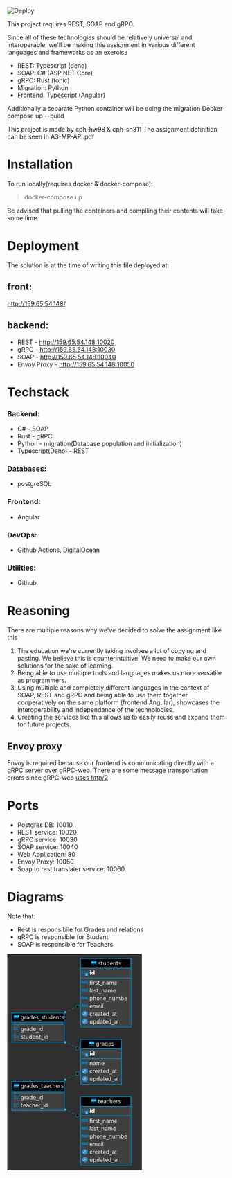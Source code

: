 ![Deploy](https://github.com/Mutestock/mini-project-loner-edition/actions/workflows/deploy.yml/badge.svg)

 This project requires REST, SOAP and gRPC. 

 Since all of these technologies should be relatively universal and interoperable, we'll be making this assignment in various different languages and frameworks as an exercise 


- REST: Typescript (deno) 
- SOAP: C# (ASP.NET Core)
- gRPC: Rust (tonic) 
- Migration: Python
- Frontend: Typescript (Angular)

Additionally a separate Python container will be doing the migration
Docker-compose up --build

This project is made by cph-hw98 & cph-sn311
The assignment definition can be seen in A3-MP-API.pdf

# Installation

To run locally(requires docker & docker-compose):
> docker-compose up

Be advised that pulling the containers and compiling their contents will take some time.

# Deployment 

The solution is at the time of writing this file deployed at:

## front:
  http://159.65.54.148/


## backend:
- REST - http://159.65.54.148:10020
- gRPC - http://159.65.54.148:10030
- SOAP - http://159.65.54.148:10040
- Envoy Proxy - http://159.65.54.148:10050


# Techstack

### Backend:
- C# - SOAP
- Rust - gRPC
- Python - migration(Database population and initialization)
- Typescript(Deno) - REST


### Databases:
- postgreSQL


### Frontend:
- Angular


### DevOps:
- Github Actions, DigitalOcean


### Utilities:
- Github


# Reasoning

There are multiple reasons why we've decided to solve the assignment like this

1.  The education we're currently taking involves a lot of copying and pasting. We believe this is counterintuitive. We need to make our own solutions for the sake of learning.
2. Being able to use multiple tools and languages makes us more versatile as programmers.
3. Using multiple and completely different languages in the context of SOAP, REST and gRPC and being able to use them together cooperatively on the same platform (frontend Angular), 
    showcases the interoperability and independance of the technologies.
4. Creating the services like this allows us to easily reuse and expand them for future projects.

## Envoy proxy
Envoy is required because our frontend is communicating directly with a gRPC server over gRPC-web. There are some message transportation errors since gRPC-web [uses http/2](https://grpc.io/blog/state-of-grpc-web/)


# Ports
- Postgres DB: 10010
- REST service: 10020
- gRPC service: 10030
- SOAP service: 10040
- Web Application: 80
- Envoy Proxy: 10050
- Soap to rest translater service: 10060

# Diagrams
Note that:
- Rest is responsibile for Grades and relations
- gRPC is responsible for Student
- SOAP is responsible for Teachers

![alt text](/resources/er_diagram.png "er_diagram")